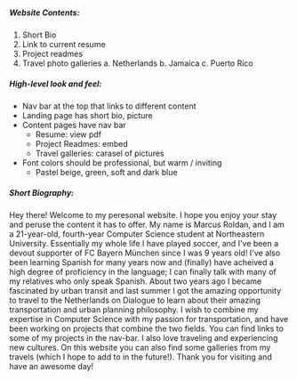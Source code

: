 ##### Website Contents:
1. Short Bio
2. Link to current resume
3. Project readmes
4. Travel photo galleries
    a. Netherlands
    b. Jamaica
    c. Puerto Rico

##### High-level look and feel:
- Nav bar at the top that links to different content
- Landing page has short bio, picture
- Content pages have nav bar
    - Resume: view pdf
    - Project Readmes: embed
    - Travel galleries: carasel of pictures
- Font colors should be professional, but warm / inviting
    - Pastel beige, green, soft and dark blue

##### Short Biography:
Hey there! Welcome to my peresonal website. I hope you enjoy your stay and peruse the content it has to offer. My name is Marcus Roldan, and I am a 21-year-old, fourth-year Computer Science student at Northeastern University. Essentially my whole life I have played soccer, and I've been a devout supporter of FC Bayern München since I was 9 years old! I've also been learning Spanish for many years now and (finally) have acheived a high degree of proficiency in the language; I can finally talk with many of my relatives who only speak Spanish. About two years ago I became fascinated by urban transit and last summer I got the amazing opportunity to travel to the Netherlands on Dialogue to learn about their amazing transportation and urban planning philosophy. I wish to combine my expertise in Computer Science with my passion for transportation, and have been working on projects that combine the two fields. You can find links to some of my projects in the nav-bar. I also love traveling and experiencing new cultures. On this website you can also find some galleries from my travels (which I hope to add to in the future!). Thank you for visiting and have an awesome day!


